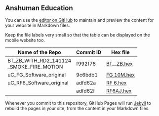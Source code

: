 ## Anshuman Education

You can use the [editor on GitHub](https://github.com/anshumaneducation/Releases/edit/gh-pages/index.md) to maintain and preview the content for your website in Markdown files.

Keep the file labels very small so that the table can be displayed on the mobile website too.

| Name of the Repo | Commit ID      | Hex file       |
| --------------- | --------------- | --------------- |
| BT_ZB_WITH_RD2_141124<br>_SMOKE_FIRE_MOTION |  f992f78  |  <a id="raw-url" href="https://raw.githubusercontent.com/anshumaneducation/Releases/gh-pages/files/BT_ZB.hex">BT__ZB.hex</a> |
| uC_FG_Software_original  | 9c6bdb1 | <a id="raw-url" href="https://raw.githubusercontent.com/anshumaneducation/Releases/gh-pages/files/FG 10M.hex">FG 10M.hex</a> |
| uC_RF6_Software_original | adfd62a | <a id="raw-url" href="https://raw.githubusercontent.com/anshumaneducation/Releases/gh-pages/files/RF 6.hex">RF 6.hex</a> |
|                          | adfd62f | <a id="raw-url" href="https://raw.githubusercontent.com/anshumaneducation/Releases/gh-pages/files/RF6AJ.hex">RF6AJ.hex</a> |

Whenever you commit to this repository, GitHub Pages will run [Jekyll](https://jekyllrb.com/) to rebuild the pages in your site, from the content in your Markdown files.



